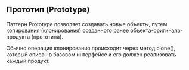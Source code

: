 ## Прототип (Prototype)

Паттерн Prototype позволяет создавать новые объекты, путем копирования (клонирования) созданного ранее объекта-оригинала-продукта (прототипа).

Обычно операция клонирования происходит через метод clone(), который описан в базовом интерфейсе и его должен реализовать каждый продукт.